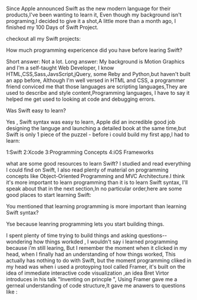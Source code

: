 Since Apple announced Swift as the new modern language for their products,I've been wanting to learn it, Even though my background isn't programing,I decided to give it a shot,A little more than a month ago, I finished my 100 Days of Swift Project.

checkout all my Swift projects:

How much programming expericence did you have before learing Swift?

Short answer: Not a lot.
Long answer: My background is Motion Graphics and I'm a self-taught Web Developer, I know HTML,CSS,Sass,JavsScript,jQuery, some Reby and Python,but haven't built an app before, Although I'm well versed in HTML and CSS, a programmer friend conviced me that those languages are scripting languages,They are used to describe and style content,Programming languages, I have to say it helped me get used to looking at code and debugging errors.

Was Swift easy to learn?

Yes , Swift syntax was easy to learn, Apple did an incredible good job designing the languge and launching a detailed book at the  same time,but Swift is only 1 piece of the puzzel - before i could build my first app,I had to learn:

1:Swift 
2:Xcode
3:Programming Concepts
4:iOS Frameworks


what are some good resources to learn Swift?
I studied and read everything I could find on Swift, I also read plenty of material on programming concepts like Object-Oriented Programming and MVC Architecture.I think it's more important to learn programming than it is to learn Swift syntax, I'll speak about that in the next section,In no particular order,here are some good places to start learning Swift:


You mentioned that learning programming is more important than learning Swift syntax?

Yse because leanring programming lets you start building things.

I spent plenty of time trying to build things and asking questions-- wondering how things workded , I wouldn't say i learned programming because i'm still learing, But I remember the moment when it clicked in my head, when I finally had an understanding of how things worked,
This actually has nothing to do with Swift, but the moment programming cliked in my head was when i used a protoyping tool called Framer, it's built on the idea of immediate interactive code visualization ,an idea Bret Virtor introduces in his talk "Inventing on princple ", Using Framer gave me a gerneal understanding of code structure,It gave me anawers to questions like :





















